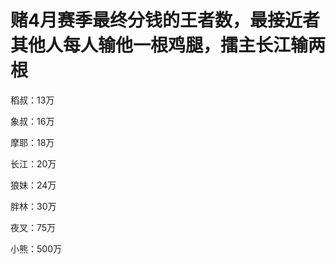 # 赌4月赛季最终分钱的王者数，最接近者其他人每人输他一根鸡腿，擂主长江输两根

稻叔：13万

象叔：16万

摩耶：18万

长江：20万

狼妹：24万

胖林：30万

夜叉：75万

小熊：500万
